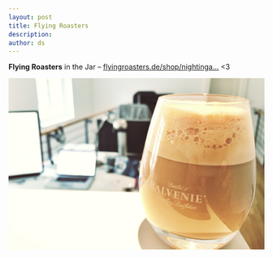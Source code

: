 ```yaml
---
layout: post
title: Flying Roasters
description:
author: ds
---
```


__Flying Roasters__ in the Jar
– [flyingroasters.de/shop/nightinga…](https://www.flyingroasters.de/shop/nightingale-espresso/) <3

![Wee dram full of coffee](/content/images/2015/03/balvenie.jpg)
